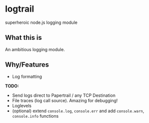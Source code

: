 logtrail
========

superheroic node.js logging module

What this is
------------

An ambitious logging module.

Why/Features
------------

- Log formatting

**TODO:**

- Send logs direct to Papertrail / any TCP Destination
- File traces (log call source). Amazing for debugging!
- Loglevels
- (optional) extend `console.log`, `console.err` and add `console.warn`, `console.info` functions

